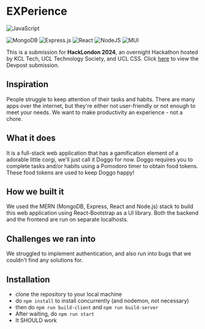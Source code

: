 # EXPerience

![JavaScript](https://img.shields.io/badge/javascript-%23323330.svg?style=for-the-badge&logo=javascript&logoColor=%23F7DF1E)

![MongoDB](https://img.shields.io/badge/MongoDB-%234ea94b.svg?style=for-the-badge&logo=mongodb&logoColor=white)
![Express.js](https://img.shields.io/badge/express.js-%23404d59.svg?style=for-the-badge&logo=express&logoColor=%2361DAFB)
![React](https://img.shields.io/badge/react-%2320232a.svg?style=for-the-badge&logo=react&logoColor=%2361DAFB)
![NodeJS](https://img.shields.io/badge/node.js-6DA55F?style=for-the-badge&logo=node.js&logoColor=white)
![MUI](https://img.shields.io/badge/MUI-%230081CB.svg?style=for-the-badge&logo=mui&logoColor=white)

This is a submission for **HackLondon 2024**, an overnight Hackathon hosted by KCL Tech, UCL Technology Society, and UCL CSS. Click [here](https://devpost.com/software/experience-e3mf54?ref_content=user-portfolio&ref_feature=in_progress) to view the Devpost submission.
## Inspiration
People struggle to keep attention of their tasks and habits. There are many apps over the internet, but they're either not user-friendly or not enough to meet your needs. We want to make productivity an experience - not a chore.

## What it does
It is a full-stack web application that has a gamification element of a adorable little corgi, we'll just call it Doggo for now. Doggo requires you to complete tasks and/or habits using a Pomodoro timer to obtain food tokens. These food tokens are used to keep Doggo happy!

## How we built it
We used the MERN (MongoDB, Express, React and Node.js) stack to build this web application using React-Bootstrap as a UI library. Both the backend and the frontend are run on separate localhosts.

## Challenges we ran into
We struggled to implement authentication, and also run into bugs that we couldn't find any solutions for.

## Installation
- clone the repository to your local machine
- do `npm install` to install concurrently (and nodemon, not necessary)
- then do `npm run build-client` and `npm run build-server`
- After waiting, do `npm run start`
- It SHOULD work
